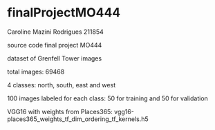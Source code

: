 # finalProjectMO444
Caroline Mazini Rodrigues 211854

source code final project MO444

dataset of Grenfell Tower images

total images: 69468

4 classes: north, south, east and west 

100 images labeled for each class: 50 for training and 50 for validation

VGG16 with weights from Places365: vgg16-places365_weights_tf_dim_ordering_tf_kernels.h5 
